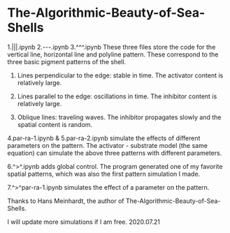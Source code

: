 # The-Algorithmic-Beauty-of-Sea-Shells
1.|||.ipynb     2.---.ipynb     3.^^^.ipynb
These three files store the code for the vertical line, horizontal line and polyline pattern.
These correspond to the three basic pigment patterns of the shell.
1. Lines perpendicular to the edge: stable in time. The activator content is relatively large.

2. Lines parallel to the edge: oscillations in time. The inhibitor content is relatively large.

3. Oblique lines: traveling waves. The inhibitor propagates slowly and the spatial content is random.

4.par-ra-1.ipynb & 5.par-ra-2.ipynb simulate the effects of different parameters on the pattern. 
The activator - substrate model (the same equation) can simulate the above three patterns with different parameters.

6.^>^.ipynb adds global control. 
The program generated one of my favorite spatial patterns, which was also the first pattern simulation I made.

7.^>^par-ra-1.ipynb simulates the effect of a parameter on the pattern.

Thanks to Hans Meinhardt, the author of The-Algorithmic-Beauty-of-Sea-Shells.

I will update more simulations if I am free.
2020.07.21
